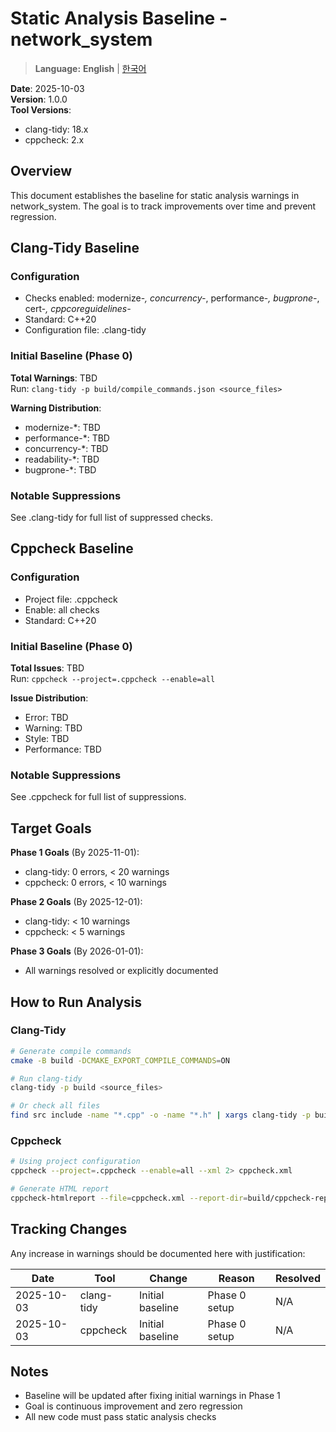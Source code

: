 # Static Analysis Baseline - network_system

> **Language:** **English** | [한국어](STATIC_ANALYSIS_BASELINE_KO.md)

**Date**: 2025-10-03  
**Version**: 1.0.0  
**Tool Versions**:
- clang-tidy: 18.x
- cppcheck: 2.x

## Overview

This document establishes the baseline for static analysis warnings in network_system.
The goal is to track improvements over time and prevent regression.

## Clang-Tidy Baseline

### Configuration
- Checks enabled: modernize-*, concurrency-*, performance-*, bugprone-*, cert-*, cppcoreguidelines-*
- Standard: C++20
- Configuration file: .clang-tidy

### Initial Baseline (Phase 0)

**Total Warnings**: TBD  
Run: `clang-tidy -p build/compile_commands.json <source_files>`

**Warning Distribution**:
- modernize-*: TBD
- performance-*: TBD
- concurrency-*: TBD
- readability-*: TBD
- bugprone-*: TBD

### Notable Suppressions
See .clang-tidy for full list of suppressed checks.

## Cppcheck Baseline

### Configuration
- Project file: .cppcheck
- Enable: all checks
- Standard: C++20

### Initial Baseline (Phase 0)

**Total Issues**: TBD  
Run: `cppcheck --project=.cppcheck --enable=all`

**Issue Distribution**:
- Error: TBD
- Warning: TBD
- Style: TBD
- Performance: TBD

### Notable Suppressions
See .cppcheck for full list of suppressions.

## Target Goals

**Phase 1 Goals** (By 2025-11-01):
- clang-tidy: 0 errors, < 20 warnings
- cppcheck: 0 errors, < 10 warnings

**Phase 2 Goals** (By 2025-12-01):
- clang-tidy: < 10 warnings
- cppcheck: < 5 warnings

**Phase 3 Goals** (By 2026-01-01):
- All warnings resolved or explicitly documented

## How to Run Analysis

### Clang-Tidy
```bash
# Generate compile commands
cmake -B build -DCMAKE_EXPORT_COMPILE_COMMANDS=ON

# Run clang-tidy
clang-tidy -p build <source_files>

# Or check all files
find src include -name "*.cpp" -o -name "*.h" | xargs clang-tidy -p build
```

### Cppcheck
```bash
# Using project configuration
cppcheck --project=.cppcheck --enable=all --xml 2> cppcheck.xml

# Generate HTML report
cppcheck-htmlreport --file=cppcheck.xml --report-dir=build/cppcheck-report
```

## Tracking Changes

Any increase in warnings should be documented here with justification:

| Date | Tool | Change | Reason | Resolved |
|------|------|--------|--------|----------|
| 2025-10-03 | clang-tidy | Initial baseline | Phase 0 setup | N/A |
| 2025-10-03 | cppcheck | Initial baseline | Phase 0 setup | N/A |

## Notes

- Baseline will be updated after fixing initial warnings in Phase 1
- Goal is continuous improvement and zero regression
- All new code must pass static analysis checks
